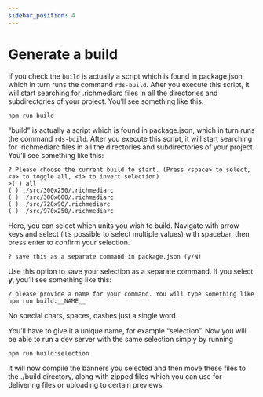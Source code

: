 ```yaml
---
sidebar_position: 4
---
```


# Generate a build

If you check the `build` is actually a script which is found in package.json, which in turn runs the command `rds-build`. After you execute this script, it will start searching for .richmediarc files in all the directories and subdirectories of your project.  You’ll see something like this:

```terminal
npm run build
```

“build” is actually a script which is found in package.json, which in turn runs the command `rds-build`. After you execute this script, it will start searching for .richmediarc files in all the directories and subdirectories of your project. You’ll see something like this:

```
? Please choose the current build to start. (Press <space> to select, <a> to toggle all, <i> to invert selection)
>( ) all
( ) ./src/300x250/.richmediarc
( ) ./src/300x600/.richmediarc
( ) ./src/728x90/.richmediarc
( ) ./src/970x250/.richmediarc
```

Here, you can select which units you wish to build. Navigate with arrow keys and select (it’s possible to select multiple values) with spacebar, then press enter to confirm your selection.
```
? save this as a separate command in package.json (y/N)
```

Use this option to save your selection as a separate command. If you select **y**, you’ll see something like this:

```
? please provide a name for your command. You will type something like npm run build:__NAME__
```
No special chars, spaces, dashes just a single word.

You’ll have to give it a unique name, for example “selection”. Now you will be able to run a dev server with the same selection simply by running

```terminal
npm run build:selection
```


It will now compile the banners you selected and then move these files to the ./build directory, along with zipped files which you can use for delivering files or uploading to certain previews.
